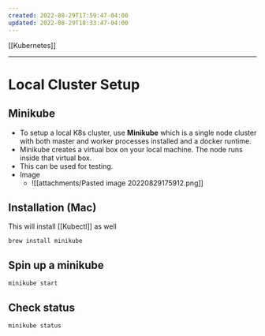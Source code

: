 ```yaml
---
created: 2022-08-29T17:59:47-04:00
updated: 2022-08-29T18:33:47-04:00
---
```

[[Kubernetes]]

---
# Local Cluster Setup

## Minikube
- To setup a local K8s cluster, use **Minikube** which is a single node cluster with both master and worker processes installed and a docker runtime. 
- Minikube creates a virtual box on your local machine. The node runs inside that virtual box.
- This can be used for testing.
- Image
	- ![[attachments/Pasted image 20220829175912.png]]

## Installation (Mac)
This will install [[Kubectl]] as well
```
brew install minikube
```

## Spin up a minikube
```
minikube start
```

## Check status
```
minikube status
```